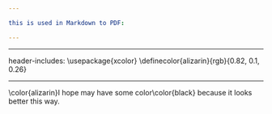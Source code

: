 ```yaml
---

this is used in Markdown to PDF:

---
```


---
header-includes:
                \usepackage{xcolor}
                \definecolor{alizarin}{rgb}{0.82, 0.1, 0.26}

---

\color{alizarin}I hope may have some color\color{black} because it looks better this way.